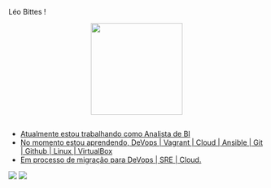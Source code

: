 Léo Bittes ! 

<div align="center">
  <a href="https://github.com/Leobittes">
  <img height="180em" src="https://github-readme-stats.vercel.app/api?username=Leobittes&show_icons=true&theme=darkgrey&include_all_commits=true&count_private=true"/>
    
</div>
  
##
  
-  Atualmente estou trabalhando como Analista de BI
-  No momento estou aprendendo, DeVops | Vagrant | Cloud | Ansible | Git | Github | Linux | VirtualBox
-  Em processo de migração para DeVops | SRE | Cloud.

<div> 
    <a href="https://www.instagram.com/bittesleo/" target="_blank"><img src="https://img.shields.io/badge/-Instagram-%23E4405F?style=for-the-badge&logo=instagram&logoColor=white" target="_blank"></a>
  <a href="https://www.linkedin.com/in/leonardobittes/" target="_blank"><img src="https://img.shields.io/badge/-LinkedIn-%230077B5?style=for-the-badge&logo=linkedin&logoColor=white" target="_blank"></a> 
</div> 
